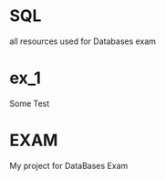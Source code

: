 # SQL
all resources used for Databases exam


# ex_1
Some Test

# EXAM
My project for DataBases Exam
